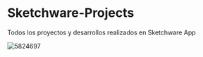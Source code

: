 # Sketchware-Projects
Todos los proyectos y desarrollos realizados en Sketchware App

![5824697](https://user-images.githubusercontent.com/89551043/173208031-55023505-e411-4f37-85e9-83382d05f920.png)

